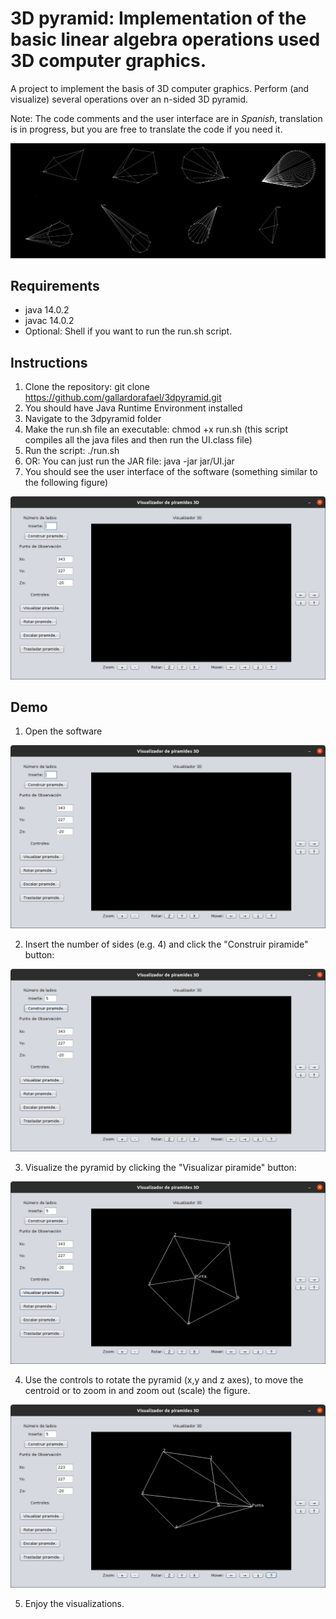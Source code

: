 # 3D pyramid: Implementation of the basic linear algebra operations used 3D computer graphics.

A project to implement the basis of 3D computer graphics. Perform (and visualize) several operations over an n-sided 3D pyramid.

Note: The code comments and the user interface are in *Spanish*, translation is in progress, but you are free to translate the code if you need it.

![vis](assets/imgs/samples.png)

## Requirements
- java 14.0.2
- javac 14.0.2
- Optional: Shell if you want to run the run.sh script.

## Instructions
1. Clone the repository: git clone https://github.com/gallardorafael/3dpyramid.git
2. You should have Java Runtime Environment installed
3. Navigate to the 3dpyramid folder
4. Make the run.sh file an executable: chmod +x run.sh (this script compiles all the java files and then run the UI.class file)
5. Run the script: ./run.sh
  1. OR: You can just run the JAR file: java -jar jar/UI.jar
6. You should see the user interface of the software (something similar to the following figure)

![UI](assets/imgs/ui.png)

## Demo
1. Open the software

![UIinit](assets/imgs/ui.png)

2. Insert the number of sides (e.g. 4) and click the "Construir piramide" button:

![nsided](assets/imgs/build.png)

3. Visualize the pyramid by clicking the "Visualizar piramide" button:

![visualize](assets/imgs/visualize.png)

4. Use the controls to rotate the pyramid (x,y and z axes), to move the centroid or to zoom in and zoom out (scale) the figure.

![control](assets/imgs/control1.png)

5. Enjoy the visualizations.
